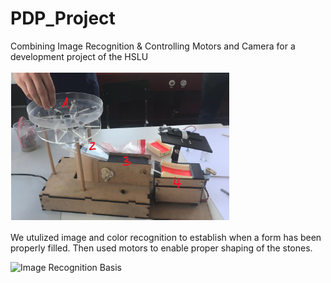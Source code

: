 # PDP_Project
Combining Image Recognition & Controlling Motors and Camera for a development project of the HSLU

![Machine Prototype](https://github.com/tobiasuruali/PDP_Project/blob/718ba4ade4894fba57bac0f644b22fafc794a7d1/images/machine_prototype.PNG)

We utulized image and color recognition to establish when a form has been properly filled. Then used motors to enable proper shaping of the stones.

![Image Recognition Basis]()
